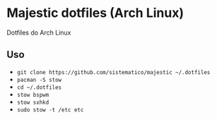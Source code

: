 # Majestic dotfiles (Arch Linux)
Dotfiles do Arch Linux

## Uso
 - `git clone https://github.com/sistematico/majestic ~/.dotfiles`
 - `pacman -S stow`
 - `cd ~/.dotfiles`
 - `stow bspwm`
 - `stow sxhkd`
 - `sudo stow -t /etc etc`
